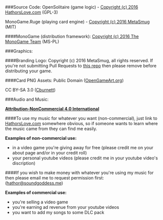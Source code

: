 ###Source Code: 
OpenSolitaire (game logic) - [Copyright (c) 2016 HathorsLove.com](http://www.gnu.org/licenses/gpl-3.0.html) (GPL-3)

MonoGame.Ruge (playing card engine) - [Copyright (c) 2016 MetaSmug](https://github.com/MetaSmug/RollYourOwnGameEngine/blob/master/LICENSE.md) (MIT)

####MonoGame (distribution framework):
[Copyright (c) 2016 The MonoGame Team](https://github.com/mono/MonoGame/blob/develop/LICENSE.txt) (MS-PL)

###Graphics:

####Branding Logo:
Copyright (c) 2016 MetaSmug, all rights reserved.  If you're not submitting Pull Requests to [this repo](https://github.com/SoundGoddess/OpenSolitaire/) then please remove before distributing your game.

####Card PNG Assets:
Public Domain ([OpenGameArt.org](http://opengameart.org/content/playing-cards-vector-png))

CC BY-SA 3.0 ([Cburnett](http://en.wikipedia.org/wiki/User:Cburnett))

###Audio and Music: 

[**Attribution-NonCommercial 4.0 International**](http://creativecommons.org/licenses/by-nc/4.0/)

####To use my music for whatever you want (non-commercial), just link to [HathorsLove.com](http://HathorsLove.com/) somewhere obvious, so if someone wants to learn where the music came from they can find me easily.

**Examples of non-commercial use:**

* in a video game you're giving away for free (please credit me on your about page and/or in your credit roll)
* your personal youtube videos (please credit me in your youtube video's discription)

####If you wish to make money with whatever you're using my music for then please email me to request permission first: (hathor@soundgoddess.me)

**Examples of commercial use:**

* you're selling a video game
* you're earning ad revenue from your youtube videos
* you want to add my songs to some DLC pack

